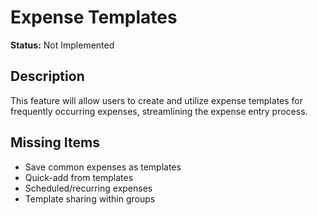# Expense Templates

**Status:** Not Implemented

## Description
This feature will allow users to create and utilize expense templates for frequently occurring expenses, streamlining the expense entry process.

## Missing Items
- Save common expenses as templates
- Quick-add from templates
- Scheduled/recurring expenses
- Template sharing within groups
